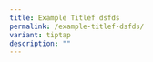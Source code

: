 ```yaml
---
title: Example Titlef dsfds
permalink: /example-titlef-dsfds/
variant: tiptap
description: ""
---
```

